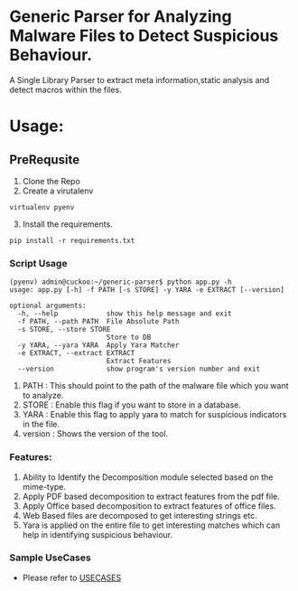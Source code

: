 # Generic Parser for Analyzing Malware Files to Detect Suspicious Behaviour.

A Single Library Parser to extract meta information,static analysis and detect macros within the files.

# Usage:

## PreRequsite
1. Clone the Repo
2. Create a virutalenv
```
virtualenv pyenv
```
3. Install the requirements.
```
pip install -r requirements.txt
```
### Script Usage

```
(pyenv) admin@cuckoo:~/generic-parser$ python app.py -h
usage: app.py [-h] -f PATH [-s STORE] -y YARA -e EXTRACT [--version]

optional arguments:
  -h, --help            show this help message and exit
  -f PATH, --path PATH  File Absolute Path
  -s STORE, --store STORE
                        Store to DB
  -y YARA, --yara YARA  Apply Yara Matcher
  -e EXTRACT, --extract EXTRACT
                        Extract Features
  --version             show program's version number and exit

```
1. PATH  : This should point to the path of the malware file which you want to analyze.
2. STORE : Enable this flag if you want to store in a database.
3. YARA  : Enable this flag to apply yara to match for suspicious indicators in the file.
4. version : Shows the version of the tool.

### Features:

1. Ability to Identify the Decomposition module selected based on the mime-type.
2. Apply PDF based decomposition to extract features from the pdf file.
3. Apply Office based decomposition to extract features of office files.
4. Web Based files are decomposed to get interesting strings etc.
5. Yara is applied on the entire file to get interesting matches which can help in identifying suspicious behaviour.

### Sample UseCases

 - Please refer to [USECASES](USECASES.md)
